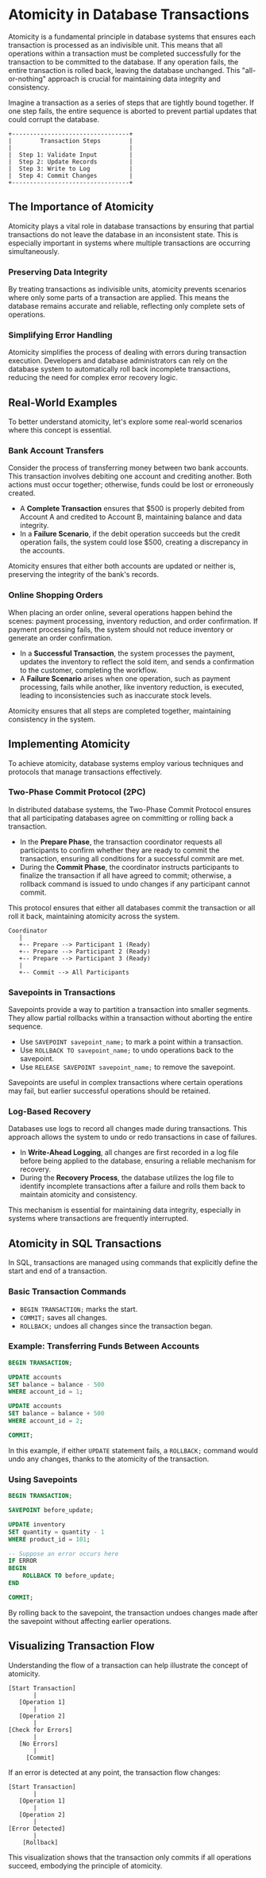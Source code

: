 # Atomicity in Database Transactions

Atomicity is a fundamental principle in database systems that ensures each transaction is processed as an indivisible unit. This means that all operations within a transaction must be completed successfully for the transaction to be committed to the database. If any operation fails, the entire transaction is rolled back, leaving the database unchanged. This "all-or-nothing" approach is crucial for maintaining data integrity and consistency.

Imagine a transaction as a series of steps that are tightly bound together. If one step fails, the entire sequence is aborted to prevent partial updates that could corrupt the database.

```
+---------------------------------+
|        Transaction Steps        |
|                                 |
|  Step 1: Validate Input         |
|  Step 2: Update Records         |
|  Step 3: Write to Log           |
|  Step 4: Commit Changes         |
+---------------------------------+
```

## The Importance of Atomicity

Atomicity plays a vital role in database transactions by ensuring that partial transactions do not leave the database in an inconsistent state. This is especially important in systems where multiple transactions are occurring simultaneously.

### Preserving Data Integrity

By treating transactions as indivisible units, atomicity prevents scenarios where only some parts of a transaction are applied. This means the database remains accurate and reliable, reflecting only complete sets of operations.

### Simplifying Error Handling

Atomicity simplifies the process of dealing with errors during transaction execution. Developers and database administrators can rely on the database system to automatically roll back incomplete transactions, reducing the need for complex error recovery logic.

## Real-World Examples

To better understand atomicity, let's explore some real-world scenarios where this concept is essential.

### Bank Account Transfers

Consider the process of transferring money between two bank accounts. This transaction involves debiting one account and crediting another. Both actions must occur together; otherwise, funds could be lost or erroneously created.

- A **Complete Transaction** ensures that $500 is properly debited from Account A and credited to Account B, maintaining balance and data integrity.
- In a **Failure Scenario**, if the debit operation succeeds but the credit operation fails, the system could lose $500, creating a discrepancy in the accounts.

Atomicity ensures that either both accounts are updated or neither is, preserving the integrity of the bank's records.

### Online Shopping Orders

When placing an order online, several operations happen behind the scenes: payment processing, inventory reduction, and order confirmation. If payment processing fails, the system should not reduce inventory or generate an order confirmation.

- In a **Successful Transaction**, the system processes the payment, updates the inventory to reflect the sold item, and sends a confirmation to the customer, completing the workflow.
- A **Failure Scenario** arises when one operation, such as payment processing, fails while another, like inventory reduction, is executed, leading to inconsistencies such as inaccurate stock levels.

Atomicity ensures that all steps are completed together, maintaining consistency in the system.

## Implementing Atomicity

To achieve atomicity, database systems employ various techniques and protocols that manage transactions effectively.

### Two-Phase Commit Protocol (2PC)

In distributed database systems, the Two-Phase Commit Protocol ensures that all participating databases agree on committing or rolling back a transaction.

- In the **Prepare Phase**, the transaction coordinator requests all participants to confirm whether they are ready to commit the transaction, ensuring all conditions for a successful commit are met.
- During the **Commit Phase**, the coordinator instructs participants to finalize the transaction if all have agreed to commit; otherwise, a rollback command is issued to undo changes if any participant cannot commit.

This protocol ensures that either all databases commit the transaction or all roll it back, maintaining atomicity across the system.

```
Coordinator
   |
   +-- Prepare --> Participant 1 (Ready)
   +-- Prepare --> Participant 2 (Ready)
   +-- Prepare --> Participant 3 (Ready)
   |
   +-- Commit --> All Participants
```

### Savepoints in Transactions

Savepoints provide a way to partition a transaction into smaller segments. They allow partial rollbacks within a transaction without aborting the entire sequence.

- Use `SAVEPOINT savepoint_name;` to mark a point within a transaction.
- Use `ROLLBACK TO savepoint_name;` to undo operations back to the savepoint.
- Use `RELEASE SAVEPOINT savepoint_name;` to remove the savepoint.

Savepoints are useful in complex transactions where certain operations may fail, but earlier successful operations should be retained.

### Log-Based Recovery

Databases use logs to record all changes made during transactions. This approach allows the system to undo or redo transactions in case of failures.

- In **Write-Ahead Logging**, all changes are first recorded in a log file before being applied to the database, ensuring a reliable mechanism for recovery.
- During the **Recovery Process**, the database utilizes the log file to identify incomplete transactions after a failure and rolls them back to maintain atomicity and consistency.

This mechanism is essential for maintaining data integrity, especially in systems where transactions are frequently interrupted.

## Atomicity in SQL Transactions

In SQL, transactions are managed using commands that explicitly define the start and end of a transaction.

### Basic Transaction Commands

- `BEGIN TRANSACTION;` marks the start.
- `COMMIT;` saves all changes.
- `ROLLBACK;` undoes all changes since the transaction began.

### Example: Transferring Funds Between Accounts

```sql
BEGIN TRANSACTION;

UPDATE accounts
SET balance = balance - 500
WHERE account_id = 1;

UPDATE accounts
SET balance = balance + 500
WHERE account_id = 2;

COMMIT;
```

In this example, if either `UPDATE` statement fails, a `ROLLBACK;` command would undo any changes, thanks to the atomicity of the transaction.

### Using Savepoints

```sql
BEGIN TRANSACTION;

SAVEPOINT before_update;

UPDATE inventory
SET quantity = quantity - 1
WHERE product_id = 101;

-- Suppose an error occurs here
IF ERROR
BEGIN
    ROLLBACK TO before_update;
END

COMMIT;
```

By rolling back to the savepoint, the transaction undoes changes made after the savepoint without affecting earlier operations.

## Visualizing Transaction Flow

Understanding the flow of a transaction can help illustrate the concept of atomicity.

```
[Start Transaction]
       |
   [Operation 1]
       |
   [Operation 2]
       |
[Check for Errors]
       |
   [No Errors]
       |
     [Commit]
```

If an error is detected at any point, the transaction flow changes:

```
[Start Transaction]
       |
   [Operation 1]
       |
   [Operation 2]
       |
[Error Detected]
       |
    [Rollback]
```

This visualization shows that the transaction only commits if all operations succeed, embodying the principle of atomicity.
